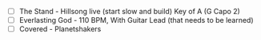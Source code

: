 - [ ] The Stand - Hillsong live (start slow and build) Key of A (G Capo 2)
- [ ] Everlasting God - 110 BPM, With Guitar Lead (that needs to be learned)
- [ ] Covered - Planetshakers 
